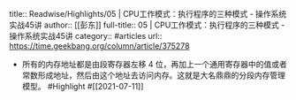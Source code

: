 title:: Readwise/Highlights/05 | CPU工作模式：执行程序的三种模式 - 操作系统实战45讲
author:: [[彭东]]
full-title:: 05 | CPU工作模式：执行程序的三种模式 - 操作系统实战45讲
category:: #articles
url:: https://time.geekbang.org/column/article/375278

- 所有的内存地址都是由段寄存器左移 4 位，再加上一个通用寄存器中的值或者常数形成地址，然后由这个地址去访问内存。这就是大名鼎鼎的分段内存管理模型。 #Highlight #[[2021-07-11]]